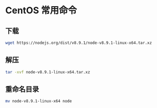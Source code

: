 # CentOS 常用命令

## 下载

```bash
wget https://nodejs.org/dist/v8.9.1/node-v8.9.1-linux-x64.tar.xz
```

## 解压

```bash
tar -xvf node-v8.9.1-linux-x64.tar.xz
```

## 重命名目录

```bash
mv node-v8.9.1-linux-x64 node
```